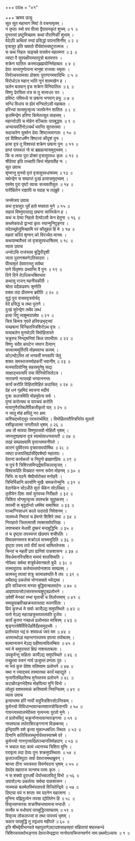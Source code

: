 +++
title = "०१"

+++
ऋषय ऊचुः  
सूत सूत महाभाग मिष्टं ते वचनामृतम् ।  
न तृप्ताः स्मो वयं पीत्वा द्वैपायनकृतं शुभम् ॥ १ ॥  
पुनस्त्वां प्रष्टुमिच्छामः कथां पौराणिकीं शुभाम् ।  
वेदेऽपि कथितां रम्यां प्रसिद्धां पापनाशिनीम् ॥ २ ॥  
वृत्रासुर इति ख्यातो वीर्यवांस्त्वष्टुरात्मजः ।  
स कथं निहतः सङ्ख्ये वासवेन महात्मना ॥ ३ ॥  
त्वष्टा वै सुरपक्षीयस्तत्पुत्रो बलवत्तरः ।  
शक्रेण घातितः कस्माद्‌ब्रह्मयोनिर्महाबलः ॥ ४ ॥  
देवाः सत्त्वगुणोत्पना मानुषा राजसाः स्मृताः ।  
तिर्यञ्चस्तामसाः प्रोक्ताः पुराणागमवादिभिः ॥ ५ ॥  
विरोधोऽत्र महान् भाति नूनं शतमखेन ह ।  
छलेन बलवान् वृत्रः शक्रेण विनिपातितः ॥ ६ ॥  
विष्णुः प्रेरयिता तत्र स तु सत्त्वधरः परः ।  
प्रविष्टः पविमध्ये स छद्मना भगवान् प्रभुः ॥ ७ ॥  
सन्धिं विधाय स ह्येवं मन्त्रितोऽसौ महाबलः ।  
हरिभ्यां सत्यमुत्सृज्य जलफेनेन शातितः ॥ ८ ॥  
कृतमिन्द्रेण हरिणा किमेतत्सूत साहसम् ।  
महान्तोऽपि च मोहेन वञ्चिताः पापबुद्धयः ॥ ९ ॥  
अन्यायवर्तिनोऽत्यर्थं भवन्ति सुरसत्तमाः ।  
सदाचारेण युक्तेन देवाः शिष्टत्वमागताः ॥ १० ॥  
एवं विशिष्टधर्मेण शिष्टत्वं कीदृशं पुनः ।  
हत्वा वृत्रं तु विश्वस्तं शक्रेण छद्मना पुनः ॥ ११ ॥  
प्राप्तं पापफलं नो वा ब्रह्महत्यासमुद्‌भवम् ।  
किं च त्वया पुरा प्रोक्तं वृत्रासुरवधः कृतः ॥ १२ ॥  
श्रीदेव्या इति तच्चापि चित्तं मोहयतीह नः ।  
सूत उवाच  
शृण्वन्तु मुनयो वृत्तं वृत्रासुरवधाश्रयम् ॥ १३ ॥  
यथेन्द्रेण च सम्प्राप्तं दुःखं हत्यासमुद्‌भवम् ।  
एवमेव पुरा पृष्टो व्यासः सत्यवतीसुतः ॥ १४ ॥  
पारीक्षितेन राज्ञापि स यदाह च तद्‌ब्रुवे ।  
  
जनमेजय उवाच  
कथं वृत्रासुरः पूर्वं हतो मघवता मुने ॥ १५ ॥  
सहायं विष्णुमासाद्य छद्मना सात्त्विकेन ह ।  
कथं च देव्या निहतो दैत्योऽसौ केन हेतुना ॥ १६ ॥  
कथमेकवधो द्वाभ्यां कृतः स्यान्मुनिपुङ्गव ।  
तदेतच्छ्रोतुमिच्छामि परं कौतूहलं हि मे ॥ १७ ॥  
महतां चरितं शृण्वन् को विरज्येत मानवः ।  
कथयाम्बावैभवं त्वं वृत्रासुरवधाश्रितम् ॥ १८ ॥  
व्यास उवाच  
धन्योऽसि राजंस्तव बुद्धिरीदृशी  
    जाता पुराणश्रवणेऽतिसादरा ।  
पीत्वामृतं देववरास्तु सर्वथा  
    पाने वितृष्णाः प्रभवन्ति वै पुनः ॥ १९ ॥  
दिने दिने तेऽधिकभक्तिभावः  
    कथासु राजन् महनीयकीर्तेः ।  
श्रोता यदैकप्रवणः शृणोति  
    वक्ता तदा प्रीतमना ब्रवीति ॥ २० ॥  
युद्धं पुरा वासववृत्रयोर्यद्‌  
    वेदे प्रसिद्धं च तथा पुराणे ।  
दुःखं सुरेन्द्रेण तथैव लब्धं  
    हत्वा रिपुं त्वाष्ट्रमपापमेव ॥ २१ ॥  
चित्रं किमत्र नृपते हरिवज्रभृद्‌भ्यां  
    यच्छद्मना विनिहतस्त्रिशिरोऽथ वृत्रः ।  
मायाबलेन मुनयोऽपि विमोहितास्ते  
    चक्रुश्च निन्द्यमनिशं किल पापभीताः ॥ २२ ॥  
विष्णुः सदैव कपटेन जघान दैत्यान्  
    सत्त्वात्ममूर्तिरपि मोहमवाप्य कामम् ।  
कोऽन्योऽस्ति तां भगवतीं मनसापि जेतुं  
    शक्तः समस्तजनमोहकरीं भवानीम् ॥ २३ ॥  
मत्स्यादियोनिषु सहस्रयुगेषु सद्यः  
    साक्षाद्‌भवत्यपि यया विनियोजितोऽत्र ।  
नारायणो नरसखो भगवाननन्तः  
    कार्यं करोति विहिताविहितं कदाचित् ॥ २४ ॥  
देहं धनं गृहमिदं स्वजना मदीयं  
    पुत्राः कलत्रमिति मोहमुपेत्य सर्वः ।  
पुण्यं करोत्यथ च पापचयं करोति  
    मायागुणैरतिबलैर्विकलीकृतो यत् ॥ २५ ॥  
न जातु मोहं क्षपितुं नरः क्षमः  
    कश्चिद्‌भवेद्‌भूप परावरार्थवित् ।
विमोहितस्तैस्त्रिभिरेव मूलतो  
    वशीकृतात्मा जगतीतले भृशम् ॥ २६ ॥  
अथ तौ मायया विष्णुवासवौ मोहितौ भृशम् ।  
जघ्नतुश्छद्मना वृत्रं स्वार्थसाधनतत्परौ ॥ २७ ॥  
तदहं सम्प्रवक्ष्यामि वृत्तान्तमवनीपते ।  
कारणं पूर्ववैरस्य वृत्रवासवयोर्मिथः ॥ २८ ॥  
त्वष्टा प्रजापतिर्ह्यासीद्देवश्रेष्ठो महातपाः ।  
देवानां कार्यकर्ता च निपुणो ब्राह्मणप्रियः ॥ २९ ॥  
स पुत्रं वै त्रिशिरसमिन्द्रद्वेषात्किलासृजत् ।  
विश्वरूपेति विख्यातं नाम्ना रूपेण मोहनम् ॥ ३० ॥  
त्रिभिः स वदनैः श्रेष्ठैर्व्यरोचत मनोहरैः ।  
त्रिभिर्भिन्नानि कार्याणि मुखैः समकरोन्मुनिः ॥ ३१ ॥  
वेदानेकेन सोऽधीते सुरां चैकेन सोऽपिबत् ।  
तृतीयेन दिशः सर्वा युगपच्च निरीक्षते ॥ ३२ ॥  
त्रिशिरा भोगमुत्सृज्य तपश्चक्रे सुदुष्करम् ।  
तपस्वी स मृदुर्दान्तो धर्ममेव समाश्रितः ॥ ३३ ॥  
पञ्चाग्निसाधनं काले पादपाग्रे निवेशनम् ।  
जलमध्ये निवासं च हेमन्ते शिशिरे तथा ॥ ३४ ॥  
निराहारो जितात्मासौ त्यक्तसर्वपरिग्रहः ।  
तपश्चचार मेधावी दुष्करं मन्दबुद्धिभिः ॥ ३५ ॥  
तं च दृष्ट्वा तपस्यन्तं खेदमाप शचीपतिः ।  
विषादमगमत्तत्र शक्रोऽयं मास्मभूदिति ॥ ३६ ॥  
दृष्ट्वा तस्य तपो वीर्यं सत्यं चामिततेजसः ।  
चिन्तां च महतीं प्राप ह्यनिशं पाकशासनः ॥ ३७ ॥  
विवर्धमानस्त्रिशिरा मामयं शातयिष्यति ।  
नोपेक्ष्यः सर्वथा शत्रुर्वर्धमानबलो बुधैः ॥ ३८ ॥  
तस्मादुपायः कर्तव्यस्तपोनाशाय साम्प्रतम् ।  
कामस्तु तपसां शत्रुः कामान्नश्यति वै तपः ॥ ३९ ॥  
तथैवाद्य प्रकर्तव्यं भोगासक्तो भवेद्यथा ।  
इति सञ्चिन्त्य मनसा बुद्धिमान्बलमर्दनः ॥ ४० ॥  
आज्ञापयत्सोऽप्सरसस्त्वाष्ट्रपुत्रप्रलोभने ।  
उर्वशीं मेनकां रम्भां घृताचीं च तिलोत्तमाम् ॥ ४१ ॥  
समाहूयाब्रवीच्छक्रस्तास्तदा रूपगर्विताः ।  
प्रियं कुरुध्वं मे सर्वाः कार्येऽद्य समुपस्थिते ॥ ४२ ॥  
यत्तो मेऽद्य महाञ्छत्रुस्तपस्तपति दुर्जयः ।  
कार्यं कुरुत गच्छध्वं प्रलोभयत माचिरम् ॥ ४३ ॥  
शृङ्गारवेषैर्विविधैर्हावैर्देहसमुद्‌भवैः ।  
प्रलोभयत भद्रं वः शमयध्वं ज्वरं मम ॥ ४४ ॥  
अस्वस्थोऽहं महाभागास्तस्य ज्ञात्वा तपोबलम् ।  
बलवानासनं मेऽद्य ग्रहीष्यत्यविलम्बितः ॥ ४५ ॥  
भयं मे समुपायातं क्षिप्रं नाशयताबलाः ।  
उपकुर्वन्तु सहिताः कार्येऽद्य समुपस्थिते ॥ ४६ ॥  
तच्छ्रुत्वा वचनं नार्य ऊचुस्तं प्रणताः पुरः ।  
मा भयं कुरु देवेश यतिष्यामः प्रलोभने ॥ ४७ ॥  
यथा न स्याद्‌भयं तस्मात्तथा कार्यं महाद्युते ।  
नृत्यगीतविहारैश्च मुनेस्तस्य प्रलोभने ॥ ४८ ॥  
कटाक्षैरङ्गभेदैश्च मोहयित्वा मुनिं विभो ।  
लोलुपं वशमस्माकं करिष्यामो नियन्त्रितम् ॥ ४९ ॥  
व्यास उवाच  
इत्याभाष्य हरिं नार्यो ययुस्त्रिशिरसोऽन्तिकम् ।  
कुर्वन्त्यो विविधान्भावान्कामशास्त्रोचितानपि ॥ ५० ॥  
गायन्त्यस्तालभेदैस्ता नृत्यन्त्यः पुरतो मुनेः ।  
तं प्रलोभयितुं चक्रुर्नानाभावान्वराङ्गनाः ॥ ५१ ॥  
नापश्यत्स तपोराशिरङ्गनानां विडम्बनम् ।  
इन्द्रियाणि वशे कृत्वा मूकान्धबधिरः स्थितः ॥ ५२ ॥  
दिनानि कतिचित्तस्थुर्नार्यस्तस्याश्रमे वरे ।  
कुर्वन्त्यो गाननृत्यादिप्रपञ्चानतिमोहदान् ॥ ५३ ॥  
न चचाल यदा कामं ध्यानाच्च त्रिशिरा मुनिः ।  
परावृत्य तदा देव्यः पुनः शक्रमुपस्थिताः ॥ ५४ ॥  
कृताञ्जलिपुटाः सर्वा देवराजमथाब्रुवन् ।  
श्रान्ता दीना भयत्रस्ता विवर्णवदना भृशम् ॥ ५५ ॥  
देवदेव महाराज यत्नश्च परमः कृतः ।  
न स शक्यो दुराधर्षो धैर्याच्चालयितुं विभो ॥ ५६ ॥  
उपायोऽन्यः प्रकर्तव्यः सर्वथा पाकशासन ।  
नास्माकं बलमेतस्मिंस्तापसे विजितेन्द्रिये ॥ ५७ ॥  
दिष्ट्या वयं न शप्ताः स्म यदनेन महात्मना ।  
मुनिना वह्नितुल्येन तपसा द्योतितेन हि ॥ ५८ ॥  
विसृज्याप्सरसः शक्रश्चिन्तयामास मन्दधीः ।  
तस्यैव च वधोपायं पापबुद्धिरसाम्प्रतम् ॥ ५९ ॥  
विसृज्य लोकलज्जां स तथा पापभयं भृशम् ।  
चकार पापबुद्धिं तु तद्वधाय महीपते ॥ ६० ॥  
इति श्रीमद्देवीभागवते महापुराणेऽष्टादशसाहस्र्यां संहितायां षष्ठस्कन्धे  
त्रिशिरसस्तपोभङ्गाय देवराजेन्द्रद्वारा नानोपायचिन्तनवर्णनं नाम प्रथमोऽध्यायः ॥ १ ॥
